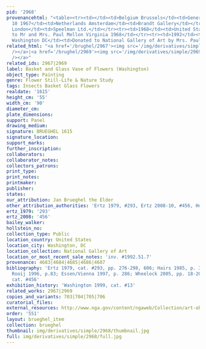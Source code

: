 ```yaml
---
pid: '2968'
provenancehtml: "<table><tr><td></td><td>Belgium Brussels</td><td>General Bruylandt</td></tr><tr><td>Oct
  10 1967</td><td>Netherlands Amsterdam</td><td>Brandt Gallery</td></tr><tr><td></td><td>England
  London</td><td>Speelman Ltd.</td></tr><tr><td>1968</td><td>United States</td><td>Sale
  to Mr and Mrs. Paul Mellon Virginia 1968</td></tr><tr><td>1992</td><td>United States
  Washington DC</td><td>Donated to National Gallery of Art by Mrs. Paul Mellon</td></tr></table>"
related_html: "<a href='/brughel/2967'><img src='/img/derivatives/simple/2967/thumbnail.jpg'
  /></a>|<a href='/brughel/2969'><img src='/img/derivatives/simple/2969/thumbnail.jpg'
  /></a>"
related_ids: 2967|2969
label: Basket and Glass Vase of Flowers (Washington)
object_type: Painting
genre: Flower Still-Life & Nature Study
tags: Insects Basket Glass Flowers
realdate: '1615'
height_cm: '55'
width_cm: '90'
diameter_cm:
plate_dimensions:
support: Panel
drawing_medium:
signature: BRUEGHEL 1615
signature_location:
support_marks:
further_inscription:
collaborators:
collaborator_notes:
collectors_patrons:
print_type:
print_notes:
printmaker:
publisher:
states:
our_attribution: Jan Brueghel the Elder
other_attribution_authorities: 'Ertz 1979, #293, Ertz 2008-10, #456, Honig database'
ertz_1979: '293'
ertz_2008: '456'
bailey_walker:
hollstein_no:
collection_type: Public
location_country: United States
location_city: Washington, DC
location_collection: National Gallery of Art
location_or_most_recent_sale_notes: 'inv. #1992.51.7'
provenance: 4683|4684|4685|4686|4687
bibliography: 'Ertz 1979, cat. #293, pp. 276-298, 606; Hairs 1985, p. 39; Brenninkmeijer-de
  Rooij 1996, p.83; Essen/Vienna 1997, p. 286; Wheelock 2005, pp. 18-20; Ertz 2008-10,
  cat. #456'
exhibition_history: 'Washington 1999, cat. #13'
related_works: 2967|2969
copies_and_variants: 703|704|705|706
curatorial_files:
external_resources: http://www.nga.gov/content/ngaweb/Collection/art-object-page.76212.html
order: '551'
layout: brueghel_item
collection: brueghel
thumbnail: img/derivatives/simple/2968/thumbnail.jpg
full: img/derivatives/simple/2968/full.jpg
---
```

